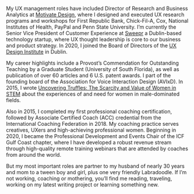 My UX management roles have included Director of Research and Business Analytics at  [Motivate Design](http://w.motivatedesign.com/), where I designed and executed UX research programs and workshops for First Republic Bank, Chick-Fil-A, Cox, National Institutes of Health, PayPal and Penn State University. I’m currently the Senior Vice President of Customer Experience at [Sweepr](https://sweepr.com) a Dublin-based technology startup, where UX thought leadership is core to our business and product strategy. In 2020, I joined the Board of Directors of the [UX Design Institute](https://www.uxdesigninstitute.com/us) in Dublin.

My career highlights include a Provost’s Commendation for Outstanding Teaching by a Graduate Student (University of South Florida), as well as publication of over 60 articles and 6 U.S. patent awards. I part of the founding board of the Association for Voice Interaction Design (AVIxD). In 2015, I wrote [Uncovering Truffles: The Scarcity and Value of Women in STEM](https://www.amazon.co.uk/Uncovering-Truffles-Scarcity-Value-Women/dp/1515304280/ref=sr_1_1?keywords=uncovering+truffles&qid=1585251895&sr=8-1) about the experiences of and need for women in male-dominated fields. 

Also in 2015, I completed my first professional coaching certification, followed by Associate Certified Coach (ACC) credential from the International Coaching Federation in 2018. My coaching practice serves creatives, UXers and high-achieving professional women.  Beginning in 2020, I became the Professional Development and Events Chair of the ICF Gulf Coast chapter, where I have developed a robust revenue stream through high-quality remote training webinars that are attended by coaches from around the world.

But my most important roles are partner to my husband of nearly 30 years and mom to a tween boy and girl, plus one very friendly Labradoodle. If I’m not working, coaching or mothering, you’ll find me reading, traveling, working on my latest writing project or learning something new.